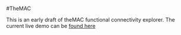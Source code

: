 #TheMAC

This is an early draft of theMAC functional connectivity explorer. The current live demo can be [found here](http://www.vbmis.com/bmi/project/mac)
